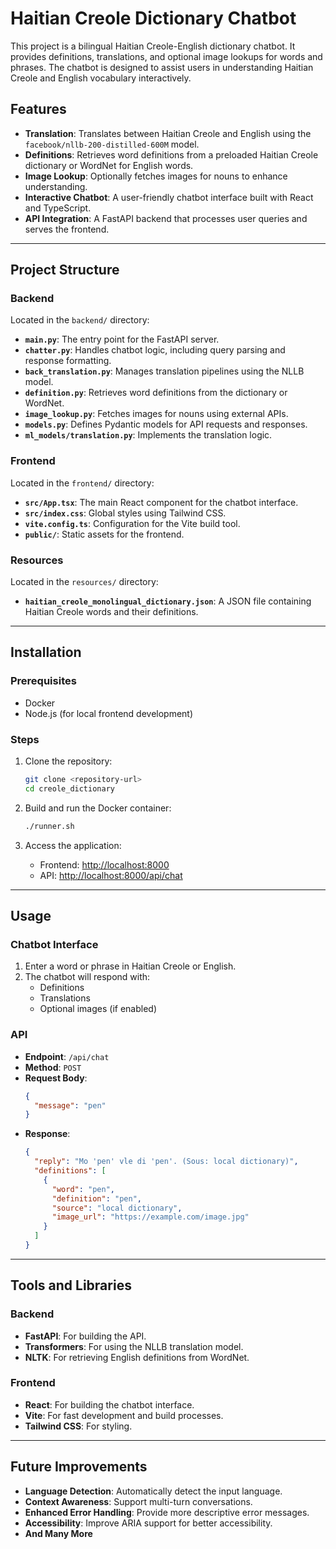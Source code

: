 # Haitian Creole Dictionary Chatbot

This project is a bilingual Haitian Creole-English dictionary chatbot. 
It provides definitions, translations, and optional image lookups for words and phrases. 
The chatbot is designed to assist users in understanding Haitian Creole and English vocabulary interactively.

## Features

- **Translation**: Translates between Haitian Creole and English using the `facebook/nllb-200-distilled-600M` model.
- **Definitions**: Retrieves word definitions from a preloaded Haitian Creole dictionary or WordNet for English words.
- **Image Lookup**: Optionally fetches images for nouns to enhance understanding.
- **Interactive Chatbot**: A user-friendly chatbot interface built with React and TypeScript.
- **API Integration**: A FastAPI backend that processes user queries and serves the frontend.

---

## Project Structure

### **Backend**
Located in the `backend/` directory:
- **`main.py`**: The entry point for the FastAPI server.
- **`chatter.py`**: Handles chatbot logic, including query parsing and response formatting.
- **`back_translation.py`**: Manages translation pipelines using the NLLB model.
- **`definition.py`**: Retrieves word definitions from the dictionary or WordNet.
- **`image_lookup.py`**: Fetches images for nouns using external APIs.
- **`models.py`**: Defines Pydantic models for API requests and responses.
- **`ml_models/translation.py`**: Implements the translation logic.

### **Frontend**
Located in the `frontend/` directory:
- **`src/App.tsx`**: The main React component for the chatbot interface.
- **`src/index.css`**: Global styles using Tailwind CSS.
- **`vite.config.ts`**: Configuration for the Vite build tool.
- **`public/`**: Static assets for the frontend.

### **Resources**
Located in the `resources/` directory:
- **`haitian_creole_monolingual_dictionary.json`**: A JSON file containing Haitian Creole words and their definitions.

---

## Installation

### Prerequisites
- Docker
- Node.js (for local frontend development)

### Steps
1. Clone the repository:
   ```bash
   git clone <repository-url>
   cd creole_dictionary
   ```

2. Build and run the Docker container:
   ```bash
   ./runner.sh
   ```

3. Access the application:
   - Frontend: [http://localhost:8000](http://localhost:8000)
   - API: [http://localhost:8000/api/chat](http://localhost:8000/api/chat)

---

## Usage

### Chatbot Interface
1. Enter a word or phrase in Haitian Creole or English.
2. The chatbot will respond with:
   - Definitions
   - Translations
   - Optional images (if enabled)

### API
- **Endpoint**: `/api/chat`
- **Method**: `POST`
- **Request Body**:
  ```json
  {
    "message": "pen"
  }
  ```
- **Response**:
  ```json
  {
    "reply": "Mo 'pen' vle di 'pen'. (Sous: local dictionary)",
    "definitions": [
      {
        "word": "pen",
        "definition": "pen",
        "source": "local dictionary",
        "image_url": "https://example.com/image.jpg"
      }
    ]
  }
  ```

---

## Tools and Libraries

### Backend
- **FastAPI**: For building the API.
- **Transformers**: For using the NLLB translation model.
- **NLTK**: For retrieving English definitions from WordNet.

### Frontend
- **React**: For building the chatbot interface.
- **Vite**: For fast development and build processes.
- **Tailwind CSS**: For styling.

---

## Future Improvements
- **Language Detection**: Automatically detect the input language.
- **Context Awareness**: Support multi-turn conversations.
- **Enhanced Error Handling**: Provide more descriptive error messages.
- **Accessibility**: Improve ARIA support for better accessibility.
- **And Many More**
